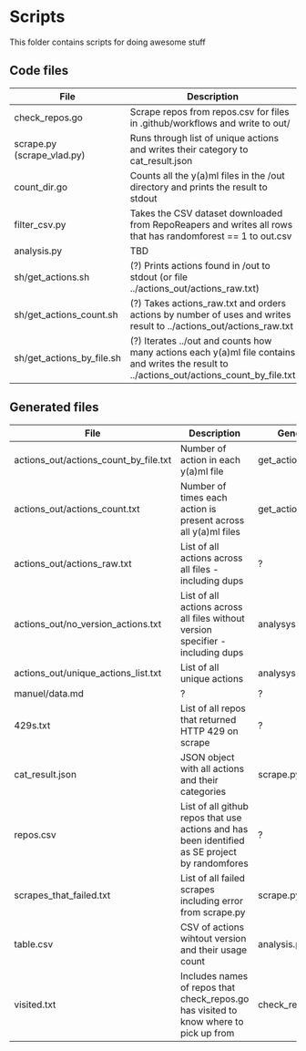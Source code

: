 # Scripts
This folder contains scripts for doing awesome stuff

## Code files

| File                       | Description                                                                                                                                 |
|----------------------------|---------------------------------------------------------------------------------------------------------------------------------------------|
| check_repos.go             | Scrape repos from repos.csv for files in .github/workflows and write to out/                                                                |
| scrape.py (scrape_vlad.py) | Runs through list of unique actions and writes their category to cat_result.json                                                            |
| count_dir.go               | Counts all the y(a)ml files in the /out directory and prints the result to stdout                                                           |
| filter_csv.py              | Takes the CSV dataset downloaded from RepoReapers and writes all rows that has randomforest == 1 to out.csv                                 |
| analysis.py                | TBD                                                                                                                                         |
| sh/get_actions.sh          | (?) Prints actions found in /out to stdout (or file ../actions_out/actions_raw.txt)                                                         |
| sh/get_actions_count.sh    | (?) Takes actions_raw.txt and orders actions by number of uses and writes result to ../actions_out/actions_raw.txt                          |
| sh/get_actions_by_file.sh  | (?) Iterates ../out and counts how many actions each y(a)ml file contains and writes the result to ../actions_out/actions_count_by_file.txt |

## Generated files

| File                                  | Description                                                                                    | Generate by            |
|---------------------------------------|------------------------------------------------------------------------------------------------|------------------------|
| actions_out/actions_count_by_file.txt | Number of action in each y(a)ml file                                                           | get_actions_by_file.sh |
| actions_out/actions_count.txt         | Number of times each action is present across all y(a)ml files                                 | get_actions_count.sh   |
| actions_out/actions_raw.txt           | List of all actions across all files - including dups                                          | ?                      |
| actions_out/no_version_actions.txt    | List of all actions across all files without version specifier - including dups                | analysys.py            |
| actions_out/unique_actions_list.txt   | List of all unique actions                                                                     | analysys.py            |
| manuel/data.md                        | ?                                                                                              | ?                      |
| 429s.txt                              | List of all repos that returned HTTP 429 on scrape                                             | ?                      |
| cat_result.json                       | JSON object with all actions and their categories                                              | scrape.py              |
| repos.csv                             | List of all github repos that use actions and has been identified as SE project by randomfores | ?                      |
| scrapes_that_failed.txt               | List of all failed scrapes including error from scrape.py                                      | scrape.py              |
| table.csv                             | CSV of actions wihtout version and their usage count                                           | analysis.py            |
| visited.txt                           | Includes names of repos that check_repos.go has visited to know where to pick up from          | check_repos.go         |
